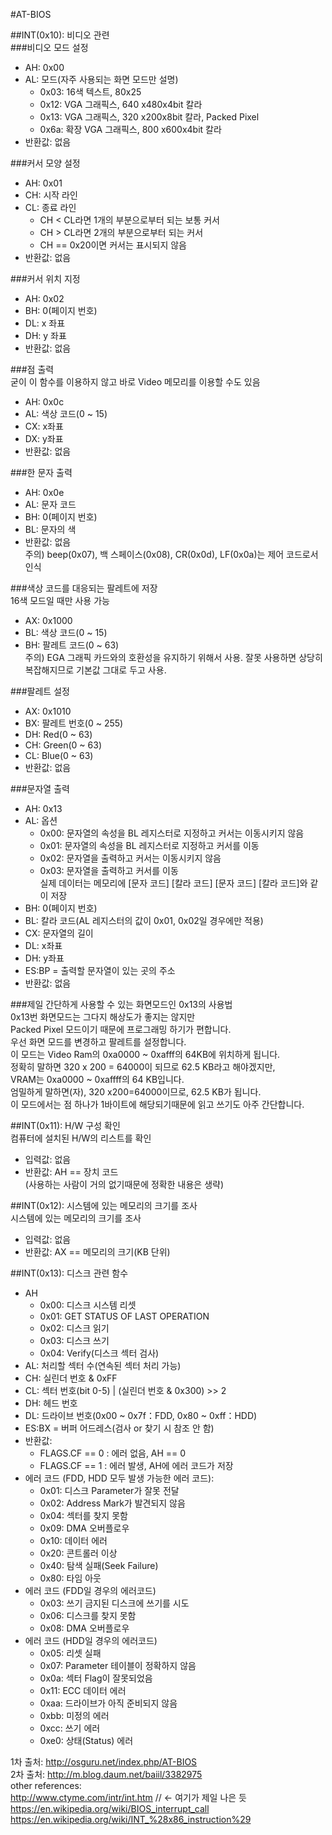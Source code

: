 #AT-BIOS

##INT(0x10): 비디오 관련  
###비디오 모드 설정  
* AH: 0x00  
* AL: 모드(자주 사용되는 화면 모드만 설명)  
    * 0x03: 16색 텍스트, 80x25  
    * 0x12: VGA 그래픽스, 640 x480x4bit 칼라  
    * 0x13: VGA 그래픽스, 320 x200x8bit 칼라, Packed Pixel  
    * 0x6a: 확장 VGA 그래픽스, 800 x600x4bit 칼라  
* 반환값: 없음  
  
###커서 모양 설정  
* AH: 0x01  
* CH: 시작 라인  
* CL: 종료 라인  
    * CH < CL라면 1개의 부분으로부터 되는 보통 커서  
    * CH > CL라면 2개의 부분으로부터 되는 커서  
    * CH == 0x20이면 커서는 표시되지 않음  
* 반환값: 없음  
  
###커서 위치 지정  
* AH: 0x02  
* BH: 0(페이지 번호)  
* DL: x 좌표  
* DH: y 좌표  
* 반환값: 없음  
  
###점 출력  
굳이 이 함수를 이용하지 않고 바로 Video 메모리를 이용할 수도 있음  
* AH: 0x0c  
* AL: 색상 코드(0 ~ 15)  
* CX: x좌표  
* DX: y좌표  
* 반환값: 없음  
  
###한 문자 출력  
* AH: 0x0e  
* AL: 문자 코드  
* BH: 0(페이지 번호)  
* BL: 문자의 색  
* 반환값: 없음  
주의) beep(0x07), 백 스페이스(0x08), CR(0x0d), LF(0x0a)는 제어 코드로서 인식  
  
###색상 코드를 대응되는 팔레트에 저장  
16색 모드일 때만 사용 가능  
* AX: 0x1000  
* BL: 색상 코드(0 ~ 15)  
* BH: 팔레트 코드(0 ~ 63)  
주의) EGA 그래픽 카드와의 호환성을 유지하기 위해서 사용. 잘못 사용하면 상당히 복잡해지므로 기본값 그대로 두고 사용.    
  
###팔레트 설정  
* AX: 0x1010  
* BX: 팔레트 번호(0 ~ 255)  
* DH: Red(0 ~ 63)  
* CH: Green(0 ~ 63)  
* CL: Blue(0 ~ 63)  
* 반환값: 없음  
  
###문자열 출력  
* AH: 0x13  
* AL: 옵션  
    * 0x00: 문자열의 속성을 BL 레지스터로 지정하고 커서는 이동시키지 않음  
    * 0x01: 문자열의 속성을 BL 레지스터로 지정하고 커서를 이동  
    * 0x02: 문자열을 출력하고 커서는 이동시키지 않음   
    * 0x03: 문자열을 출력하고 커서를 이동  
      실제 데이터는 메모리에 [문자 코드] [칼라 코드] [문자 코드] [칼라 코드]와 같이 저장  
* BH: 0(페이지 번호)  
* BL: 칼라 코드(AL 레지스터의 값이 0x01, 0x02일 경우에만 적용)  
* CX: 문자열의 길이  
* DL: x좌표  
* DH: y좌표  
* ES:BP = 출력할 문자열이 있는 곳의 주소  
* 반환값: 없음  
  
###제일 간단하게 사용할 수 있는 화면모드인 0x13의 사용법  
0x13번 화면모드는 그다지 해상도가 좋지는 않지만  
Packed Pixel 모드이기 때문에 프로그래밍 하기가 편합니다.  
우선 화면 모드를 변경하고 팔레트를 설정합니다.  
이 모드는 Video Ram의 0xa0000 ~ 0xafff의 64KB에 위치하게 됩니다.  
정확히 말하면 320 x 200 = 64000이 되므로 62.5 KB라고 해야겠지만,  
VRAM는 0xa0000 ~ 0xaffff의 64 KB입니다.  
엄밀하게 말하면(자), 320 x200=64000이므로, 62.5 KB가 됩니다.  
이 모드에서는 점 하나가 1바이트에 해당되기때문에 읽고 쓰기도 아주 간단합니다.  
  
  
##INT(0x11): H/W 구성 확인  
컴퓨터에 설치된 H/W의 리스트를 확인  
* 입력값: 없음  
* 반환값:  AH == 장치 코드  
(사용하는 사람이 거의 없기때문에 정확한 내용은 생략)  
  
  
##INT(0x12): 시스템에 있는 메모리의 크기를 조사  
시스템에 있는 메모리의 크기를 조사  
* 입력값: 없음  
* 반환값: AX == 메모리의 크기(KB 단위)  

##INT(0x13): 디스크 관련 함수  
* AH
    * 0x00: 디스크 시스템 리셋  
    * 0x01: GET STATUS OF LAST OPERATION  
    * 0x02: 디스크 읽기  
    * 0x03: 디스크 쓰기  
    * 0x04: Verify(디스크 섹터 검사)  
* AL: 처리할 섹터 수(연속된 섹터 처리 가능)  
* CH: 실린더 번호 & 0xFF  
* CL: 섹터 번호(bit 0-5) | (실린더 번호 & 0x300) >> 2  
* DH: 헤드 번호  
* DL: 드라이브 번호(0x00 ~ 0x7f：FDD, 0x80 ~ 0xff：HDD)  
* ES:BX = 버퍼 어드레스(검사 or 찾기 시 참조 안 함)  
* 반환값:  
    * FLAGS.CF == 0 : 에러 없음, AH == 0  
    * FLAGS.CF == 1 : 에러 발생, AH에 에러 코드가 저장  
* 에러 코드 (FDD, HDD 모두 발생 가능한 에러 코드):  
    * 0x01: 디스크 Parameter가 잘못 전달  
    * 0x02: Address Mark가 발견되지 않음  
    * 0x04: 섹터를 찾지 못함  
    * 0x09: DMA 오버플로우  
    * 0x10: 데이터 에러  
    * 0x20: 콘트롤러 이상  
    * 0x40: 탐색 실패(Seek Failure)  
    * 0x80: 타임 아웃  
* 에러 코드 (FDD일 경우의 에러코드)  
    * 0x03: 쓰기 금지된 디스크에 쓰기를 시도  
    * 0x06: 디스크를 찾지 못함  
    * 0x08: DMA 오버플로우  
* 에러 코드 (HDD일 경우의 에러코드)  
    * 0x05: 리셋 실패  
    * 0x07: Parameter 테이블이 정확하지 않음  
    * 0x0a: 섹터 Flag이 잘못되었음  
    * 0x11: ECC 데이터 에러  
    * 0xaa: 드라이브가 아직 준비되지 않음
    * 0xbb: 미정의 에러
    * 0xcc: 쓰기 에러  
    * 0xe0: 상태(Status) 에러  
  
  
  
  
1차 출처: http://osguru.net/index.php/AT-BIOS  
2차 출처: http://m.blog.daum.net/baiil/3382975  
other references:  
http://www.ctyme.com/intr/int.htm  // <- 여기가 제일 나은 듯  
https://en.wikipedia.org/wiki/BIOS_interrupt_call  
https://en.wikipedia.org/wiki/INT_%28x86_instruction%29  
